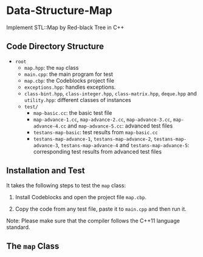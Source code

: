 # Data-Structure-Map
Implement STL::Map by Red-black Tree in C++

## Code Directory Structure
- `root`
    - `map.hpp`: the `map` class
    - `main.cpp`: the main program for test
    - `map.cbp`: the Codeblocks project file
    - `exceptions.hpp`: handles exceptions.
    - `class-bint.hpp`, `class-integer.hpp`, `class-matrix.hpp`, `deque.hpp` and `utility.hpp`: different classes of instances
    - `test/`
        - `map-basic.cc`: the basic test file
        - `map-advance-1.cc`, `map-advance-2.cc`, `map-advance-3.cc`, `map-advance-4.cc` and `map-advance-5.cc`: advanced test files
        - `testans-map-basic`: test results from `map-basic.cc`
        - `testans-map-advance-1`, `testans-map-advance-2`, `testans-map-advance-3`, `testans-map-advance-4` and `testans-map-advance-5`: corresponding test results from advanced test files
        
## Installation and Test
It takes the following steps to test the `map` class:

1. Install Codeblocks and open the project file `map.cbp`.

2. Copy the code from any test file, paste it to `main.cpp` and then run it.

Note: Please make sure that the compiler follows the C++11 language standard.

## The `map` Class

